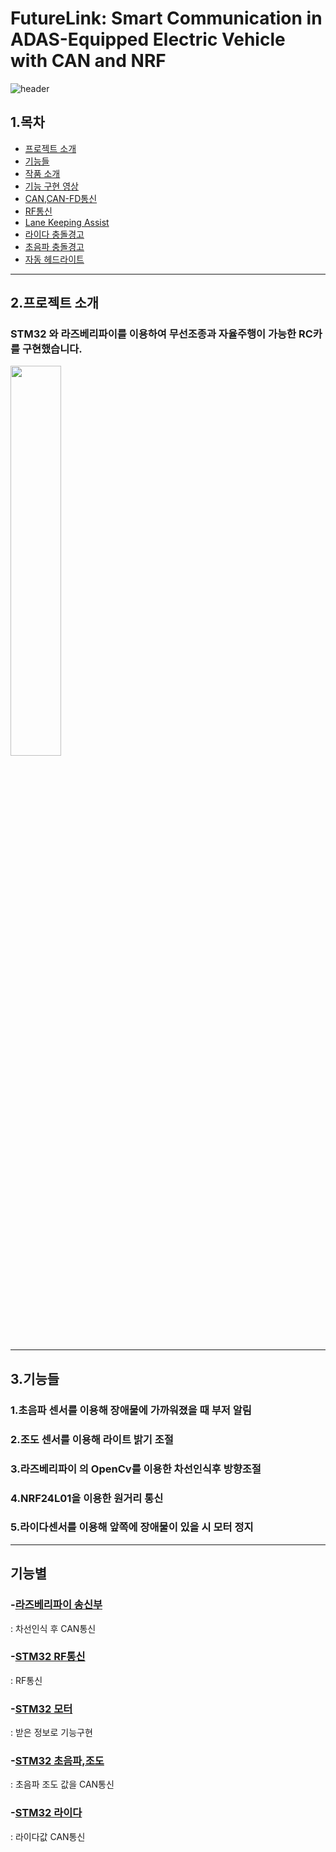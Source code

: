 # FutureLink: Smart Communication in ADAS-Equipped Electric Vehicle with CAN and NRF
![header](https://capsule-render.vercel.app/api?type=shark&color=auto&height=300&section=header&text=Future%20Link&fontSize=90)

##  1.목차 

-   [프로젝트 소개](#2.프로젝트-소개)
-   [기능들](#3.기능들)
-   [작품 소개](#4.기능별)
-   [기능 구현 영상](#-기능-구현-영상)
  - [CAN,CAN-FD통신](#1-CAN,CAN-FD-통신)
  - [RF통신](#2-RF-통신)
  - [Lane Keeping Assist](#2-Lane-Keeping-Assist)
  - [라이다 충돌경고](#2-라이다-충돌경고)
  - [초음파 충돌경고](#2-초음파-충돌경고)
  - [자동 헤드라이트](#2-자동-헤드라이트)

---


## 2.프로젝트 소개

### STM32 와 라즈베리파이를 이용하여 무선조종과 자율주행이 가능한 RC카를 구현했습니다.

<img width="40%" src="https://github.com/crasdok/capstone/assets/118472691/78160e14-c080-440e-9248-77b9b9e72d66"/>

---
## 3.기능들

  ### 1.초음파 센서를 이용해 장애물에 가까워졌을 때 부저 알림
  ### 2.조도 센서를 이용해 라이트 밝기 조절
  ### 3.라즈베리파이 의 OpenCv를 이용한 차선인식후 방향조절
  ### 4.NRF24L01을 이용한 원거리 통신
  ### 5.라이다센서를 이용해 앞쪽에 장애물이 있을 시 모터 정지

---
## 기능별

  ### -[라즈베리파이 송신부](https://github.com/crasdok/capstone/blob/main/RaspberryPi_Tx/RaspberryPi_Tx.py)
: 차선인식 후 CAN통신

  ### -[STM32 RF통신](https://github.com/crasdok/capstone/tree/main/STM32F411_TX)
: RF통신

  ### -[STM32 모터](https://github.com/crasdok/capstone/tree/main/STM32H7A3ZI_1_RX)
: 받은 정보로 기능구현

  ### -[STM32 초음파,조도](https://github.com/crasdok/capstone/tree/main/STM32H7A3ZI_2_TX)
: 초음파 조도 값을 CAN통신

  ### -[STM32 라이다](https://github.com/crasdok/capstone/tree/main/STM32H7A3ZI_3_TX)
: 라이다값 CAN통신




